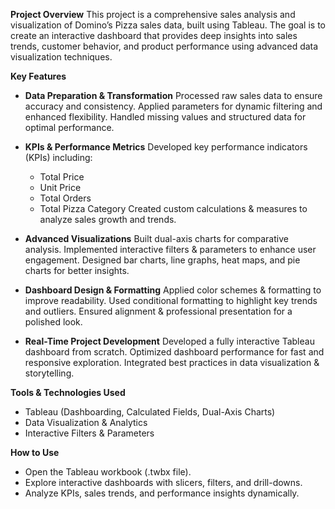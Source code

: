 **Project Overview**
This project is a comprehensive sales analysis and visualization of Domino’s Pizza sales data, built using Tableau. The goal is to create an interactive dashboard that provides deep insights into sales trends, customer behavior, and product performance using advanced data visualization techniques.

**Key Features**
- **Data Preparation & Transformation**
Processed raw sales data to ensure accuracy and consistency.
Applied parameters for dynamic filtering and enhanced flexibility.
Handled missing values and structured data for optimal performance.

- **KPIs & Performance Metrics**
Developed key performance indicators (KPIs) including:
  - Total Price
  - Unit Price
  - Total Orders
  - Total Pizza Category
Created custom calculations & measures to analyze sales growth and trends.

- **Advanced Visualizations**
Built dual-axis charts for comparative analysis.
Implemented interactive filters & parameters to enhance user engagement.
Designed bar charts, line graphs, heat maps, and pie charts for better insights.

- **Dashboard Design & Formatting**
Applied color schemes & formatting to improve readability.
Used conditional formatting to highlight key trends and outliers.
Ensured alignment & professional presentation for a polished look.

- **Real-Time Project Development**
Developed a fully interactive Tableau dashboard from scratch.
Optimized dashboard performance for fast and responsive exploration.
Integrated best practices in data visualization & storytelling.

**Tools & Technologies Used**
- Tableau (Dashboarding, Calculated Fields, Dual-Axis Charts)
- Data Visualization & Analytics
- Interactive Filters & Parameters

**How to Use**
- Open the Tableau workbook (.twbx file).
- Explore interactive dashboards with slicers, filters, and drill-downs.
- Analyze KPIs, sales trends, and performance insights dynamically.
